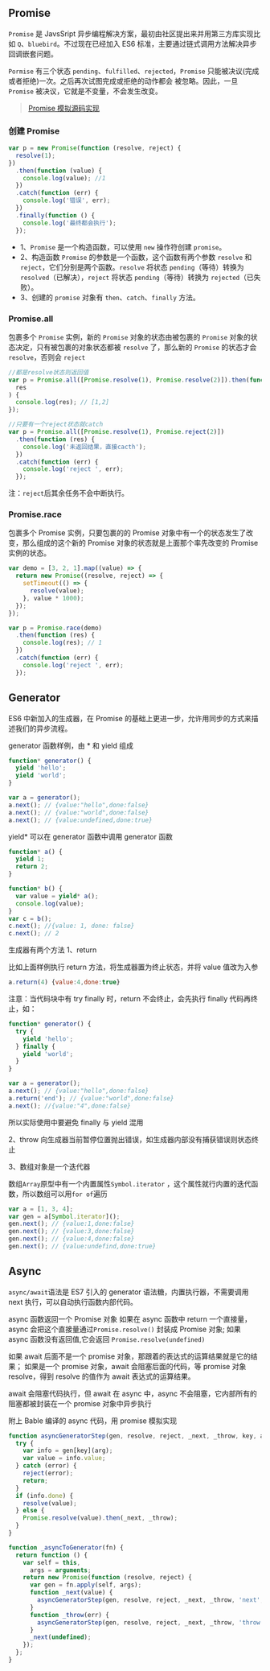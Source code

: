 ## Promise

`Promise` 是 JavsSript 异步编程解决方案，最初由社区提出来并用第三方库实现比如 `Q`、`bluebird`。不过现在已经加入 ES6 标准，主要通过链式调用方法解决异步回调嵌套问题。

`Pormise` 有三个状态 `pending`、`fulfilled`、`rejected`，`Promise` 只能被决议(完成或者拒绝)一次。之后再次试图完成或拒绝的动作都会 被忽略。因此，一旦 `Promise` 被决议，它就是不变量，不会发生改变。

> [Promise 模拟源码实现](../javascript/promise手写实现.md)

### 创建 Promise

```js
var p = new Promise(function (resolve, reject) {
  resolve(1);
})
  .then(function (value) {
    console.log(value); //1
  })
  .catch(function (err) {
    console.log('错误', err);
  })
  .finally(function () {
    console.log('最终都会执行');
  });
```

- 1、`Promise` 是一个构造函数，可以使用 `new` 操作符创建 `promise`。
- 2、构造函数 `Promise` 的参数是一个函数，这个函数有两个参数 `resolve` 和 `reject`，它们分别是两个函数。`resolve` 将状态 `pending`（等待）转换为 `resolved`（已解决），`reject` 将状态 `pending`（等待）转换为 `rejected`（已失败）。
- 3、创建的 `promise` 对象有 `then`、`catch`、`finally` 方法。

### Promise.all

包裹多个 `Promise` 实例，新的 `Promise` 对象的状态由被包裹的 `Promise` 对象的状态决定，只有被包裹的对象状态都被 `resolve` 了，那么新的 `Promise` 的状态才会 `resolve`，否则会 `reject`

```js
//都是resolve状态则返回值
var p = Promise.all([Promise.resolve(1), Promise.resolve(2)]).then(function (
  res
) {
  console.log(res); // [1,2]
});

//只要有一个reject状态就catch
var p = Promise.all([Promise.resolve(1), Promise.reject(2)])
  .then(function (res) {
    console.log('未返回结果，直接cacth');
  })
  .catch(function (err) {
    console.log('reject ', err);
  });
```

注：`reject`后其余任务不会中断执行。

### Promise.race

包裹多个 Promise 实例，只要包裹的的 Promise 对象中有一个的状态发生了改变，那么组成的这个新的 Promise 对象的状态就是上面那个率先改变的 Promise 实例的状态。

```js
var demo = [3, 2, 1].map((value) => {
  return new Promise((resolve, reject) => {
    setTimeout(() => {
      resolve(value);
    }, value * 1000);
  });
});

var p = Promise.race(demo)
  .then(function (res) {
    console.log(res); // 1
  })
  .catch(function (err) {
    console.log('reject ', err);
  });
```

## Generator

ES6 中新加入的生成器，在 Promise 的基础上更进一步，允许用同步的方式来描述我们的异步流程。

generator 函数样例，由 \* 和 yield 组成

```js
function* generator() {
  yield 'hello';
  yield 'world';
}

var a = generator();
a.next(); // {value:"hello",done:false}
a.next(); // {value:"world",done:false}
a.next(); // {value:undefined,done:true}
```

yield\* 可以在 generator 函数中调用 generator 函数

```js
function* a() {
  yield 1;
  return 2;
}

function* b() {
  var value = yield* a();
  console.log(value);
}
var c = b();
c.next(); //{value: 1, done: false}
c.next(); // 2
```

生成器有两个方法
1、return

比如上面样例执行 return 方法，将生成器置为终止状态，并将 value 值改为入参

```js
a.return(4) {value:4,done:true}
```

注意：当代码块中有 try finally 时，return 不会终止，会先执行 finally 代码再终止，如：

```js
function* generator() {
  try {
    yield 'hello';
  } finally {
    yield 'world';
  }
}

var a = generator();
a.next(); // {value:"hello",done:false}
a.return('end'); // {value:"world",done:false}
a.next(); //{value:"4",done:false}
```

所以实际使用中要避免 finally 与 yield 混用

2、throw
向生成器当前暂停位置抛出错误，如生成器内部没有捕获错误则状态终止

3、数组对象是一个迭代器

数组`Array`原型中有一个内置属性`Symbol.iterator` ，这个属性就行内置的迭代函数，所以数组可以用`for of`遍历

```js
var a = [1, 3, 4];
var gen = a[Symbol.iterator]();
gen.next(); // {value:1,done:false}
gen.next(); // {value:3,done:false}
gen.next(); // {value:4,done:false}
gen.next(); // {value:undefind,done:true}
```

## Async

`async/await`语法是 ES7 引入的 generator 语法糖，内置执行器，不需要调用 next 执行，可以自动执行函数内部代码。

async 函数返回一个 Promise 对象
如果在 async 函数中 return 一个直接量，async 会把这个直接量通过`Promise.resolve()` 封装成 Promise 对象;
如果 async 函数没有返回值,它会返回 `Promise.resolve(undefined)`

如果 await 后面不是一个 promise 对象，那跟着的表达式的运算结果就是它的结果；
如果是一个 promise 对象，await 会阻塞后面的代码，等 promise 对象 resolve，得到 resolve 的值作为 await 表达式的运算结果。

await 会阻塞代码执行，但 await 在 async 中，async 不会阻塞，它内部所有的阻塞都被封装在一个 promise 对象中异步执行

附上 Bable 编译的 async 代码，用 promise 模拟实现

```js
function asyncGeneratorStep(gen, resolve, reject, _next, _throw, key, arg) {
  try {
    var info = gen[key](arg);
    var value = info.value;
  } catch (error) {
    reject(error);
    return;
  }
  if (info.done) {
    resolve(value);
  } else {
    Promise.resolve(value).then(_next, _throw);
  }
}

function _asyncToGenerator(fn) {
  return function () {
    var self = this,
      args = arguments;
    return new Promise(function (resolve, reject) {
      var gen = fn.apply(self, args);
      function _next(value) {
        asyncGeneratorStep(gen, resolve, reject, _next, _throw, 'next', value);
      }
      function _throw(err) {
        asyncGeneratorStep(gen, resolve, reject, _next, _throw, 'throw', err);
      }
      _next(undefined);
    });
  };
}
```
